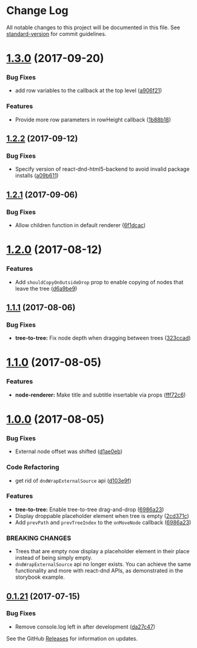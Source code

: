 # Change Log

All notable changes to this project will be documented in this file. See [standard-version](https://github.com/conventional-changelog/standard-version) for commit guidelines.

<a name="1.3.0"></a>
# [1.3.0](https://github.com/fritz-c/react-sortable-tree/compare/v1.2.2...v1.3.0) (2017-09-20)


### Bug Fixes

* add row variables to the callback at the top level ([a906f21](https://github.com/fritz-c/react-sortable-tree/commit/a906f21))


### Features

* Provide more row parameters in rowHeight callback ([1b88b18](https://github.com/fritz-c/react-sortable-tree/commit/1b88b18))



<a name="1.2.2"></a>
## [1.2.2](https://github.com/fritz-c/react-sortable-tree/compare/v1.2.1...v1.2.2) (2017-09-12)


### Bug Fixes

* Specify version of react-dnd-html5-backend to avoid invalid package installs ([a09b611](https://github.com/fritz-c/react-sortable-tree/commit/a09b611))



<a name="1.2.1"></a>
## [1.2.1](https://github.com/fritz-c/react-sortable-tree/compare/v1.2.0...v1.2.1) (2017-09-06)


### Bug Fixes

* Allow children function in default renderer ([6f1dcac](https://github.com/fritz-c/react-sortable-tree/commit/6f1dcac))



<a name="1.2.0"></a>
# [1.2.0](https://github.com/fritz-c/react-sortable-tree/compare/v1.1.1...v1.2.0) (2017-08-12)


### Features

* Add `shouldCopyOnOutsideDrop` prop to enable copying of nodes that leave the tree ([d6a9be9](https://github.com/fritz-c/react-sortable-tree/commit/d6a9be9))



<a name="1.1.1"></a>
## [1.1.1](https://github.com/fritz-c/react-sortable-tree/compare/v1.1.0...v1.1.1) (2017-08-06)


### Bug Fixes

* **tree-to-tree:** Fix node depth when dragging between trees ([323ccad](https://github.com/fritz-c/react-sortable-tree/commit/323ccad))



<a name="1.1.0"></a>
# [1.1.0](https://github.com/fritz-c/react-sortable-tree/compare/v1.0.0...v1.1.0) (2017-08-05)


### Features

* **node-renderer:** Make title and subtitle insertable via props ([fff72c6](https://github.com/fritz-c/react-sortable-tree/commit/fff72c6))



<a name="1.0.0"></a>
# [1.0.0](https://github.com/fritz-c/react-sortable-tree/compare/v0.1.21...v1.0.0) (2017-08-05)


### Bug Fixes

* External node offset was shifted ([d1ae0eb](https://github.com/fritz-c/react-sortable-tree/commit/d1ae0eb))


### Code Refactoring

* get rid of `dndWrapExternalSource` api ([d103e9f](https://github.com/fritz-c/react-sortable-tree/commit/d103e9f))


### Features

* **tree-to-tree:** Enable tree-to-tree drag-and-drop ([6986a23](https://github.com/fritz-c/react-sortable-tree/commit/6986a23))
* Display droppable placeholder element when tree is empty ([2cd371c](https://github.com/fritz-c/react-sortable-tree/commit/2cd371c))
* Add `prevPath` and `prevTreeIndex` to the `onMoveNode` callback ([6986a23](https://github.com/fritz-c/react-sortable-tree/commit/6986a23))


### BREAKING CHANGES

* Trees that are empty now display a placeholder element
in their place instead of being simply empty.
* `dndWrapExternalSource` api no longer exists.
You can achieve the same functionality and more with react-dnd
APIs, as demonstrated in the storybook example.



<a name="0.1.21"></a>
## [0.1.21](https://github.com/fritz-c/react-sortable-tree/compare/v0.1.20...v0.1.21) (2017-07-15)


### Bug Fixes

* Remove console.log left in after development ([da27c47](https://github.com/fritz-c/react-sortable-tree/commit/da27c47))



See the GitHub [Releases](https://github.com/fritz-c/react-sortable-tree/releases) for information on updates.
